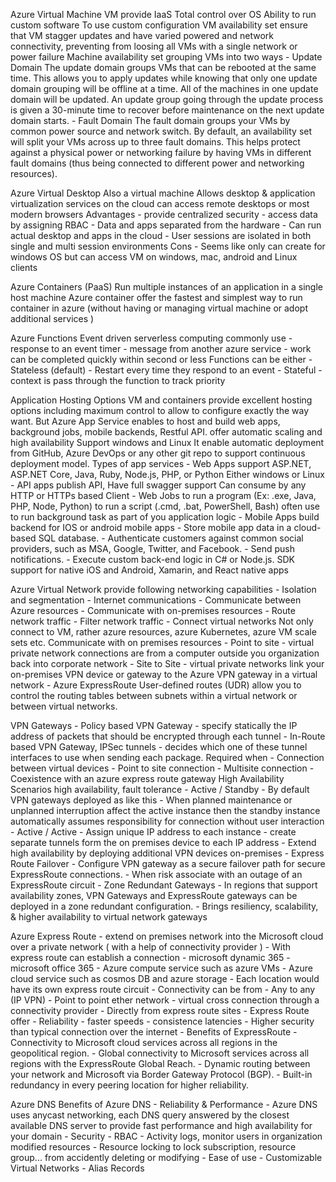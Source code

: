 Azure Virtual Machine
	VM provide IaaS 
	Total control over OS
	Ability to run custom software
	To use custom configuration
	VM availability set
		ensure that VM stagger updates and have varied powered and network connectivity, preventing from loosing all VMs with a single network or power failure 
		Machine availability set grouping VMs into two ways
			- Update Domain
				The update domain groups VMs that can be rebooted at the same time. This allows you to apply updates while knowing that only one update domain grouping will be offline at a time. All of the machines in one update domain will be updated. An update group going through the update process is given a 30-minute time to recover before maintenance on the next update domain starts.
			- Fault Domain
				The fault domain groups your VMs by common power source and network switch. By default, an availability set will split your VMs across up to three fault domains. This helps protect against a physical power or networking failure by having VMs in different fault domains (thus being connected to different power and networking resources).

Azure Virtual Desktop
	Also a virtual machine
	Allows desktop & application virtualization services on the cloud
	can access remote desktops or most modern browsers
	Advantages
		- provide centralized security
		- access data by assigning RBAC
		- Data and apps separated from the hardware
		- Can run actual desktop and apps in the cloud
		- User sessions are isolated in both single and multi session environments
	Cons
		- Seems like only can create for windows OS but can access VM on windows, mac, android and Linux clients

Azure Containers (PaaS)
	Run multiple instances of an application in a single host machine
	Azure container offer the fastest and simplest way to run container in azure (without having or managing virtual machine or adopt additional services )

Azure Functions
	Event driven serverless computing
	commonly use
		- response to an event timer
		- message from another azure service
		- work can be completed quickly within second or less
	Functions can be either
		- Stateless (default) 
			- Restart every time they respond to an event
		- Stateful
			- context is pass through the function to track priority

Application Hosting Options
	VM and containers provide excellent hosting options including maximum control to allow to configure exactly the way want. But
	Azure App Service
		enables to host and build web apps, background jobs, mobile backends, Restful API.
		offer automatic scaling and high availability
		Support windows and Linux
		It enable automatic deployment from GitHub, Azure DevOps or any other git repo to support continuous deployment model.
		Types of app services
			- Web Apps
				support ASP.NET, ASP.NET Core, Java, Ruby, Node.js, PHP, or Python
				Either windows or Linux
			- API apps
				publish API, Have full swagger support
				Can consume by any HTTP or HTTPs based Client
			- Web Jobs
				to run a program (Ex: .exe, Java, PHP, Node, Python)
				to run a script (.cmd, .bat, PowerShell, Bash)
				often use to run background task as part of you application logic
			- Mobile Apps
				build backend for IOS or android mobile apps
					- Store mobile app data in a cloud-based SQL database.
					- Authenticate customers against common social providers, such as MSA, Google, Twitter, and Facebook.
					- Send push notifications.
					- Execute custom back-end logic in C# or Node.js.
				SDK support for native iOS and Android, Xamarin, and React native apps

Azure Virtual Network
	provide following networking capabilities
		- Isolation and segmentation
		- Internet communications
		- Communicate between Azure resources
		- Communicate with on-premises resources
		- Route network traffic
		- Filter network traffic
		- Connect virtual networks
	Not only connect to VM, rather azure resources, azure Kubernetes, azure VM scale sets etc.
	Communicate with on premises resources
		- Point to site
			- virtual private network connections are from a computer outside you organization back into corporate network
		- Site to Site
			- virtual private networks link your on-premises VPN device or gateway to the Azure VPN gateway in a virtual network
		- Azure ExpressRoute
	User-defined routes (UDR) allow you to control the routing tables between subnets within a virtual network or between virtual networks.

VPN Gateways
	- Policy based VPN Gateway
		- specify statically the IP address of packets that should be encrypted  through each tunnel
	- In-Route based VPN Gateway, IPSec tunnels
		- decides which one of these tunnel interfaces to use when sending each package.
	Required when
		- Connection between virtual devices
		- Point to site connection
		- Multisite connection
		- Coexistence with an azure express route gateway
	High Availability Scenarios
		high availability, fault tolerance
		- Active / Standby
			- By default VPN gateways deployed as like this
			- When planned maintenance or unplanned interruption affect the active instance then the standby instance automatically assumes responsibility for connection without user interaction 
		- Active / Active
			- Assign unique IP address to each instance 
			- create separate tunnels form the on premises device to each IP address
			- Extend high availability by deploying additional VPN devices on-premises
		- Express Route Failover
			- Configure VPN gateway as a secure failover path for secure ExpressRoute connections.
			- When risk associate with an outage of an ExpressRoute circuit
		- Zone Redundant Gateways
			- In regions that support availability zones, VPN Gateways and ExpressRoute gateways can be deployed in a zone redundant configuration.
			- Brings resiliency, scalability, & higher availability to virtual network gateways

Azure Express Route
	- extend on premises network into the Microsoft cloud over a  private network ( with a help of connectivity provider )
	- With express route can establish a connection
		- microsoft dynamic 365
		- microsoft office 365
		- Azure compute service such as azure VMs
		- Azure cloud service such as cosmos DB and azure storage
	- Each location would have its own express route circuit
	- Connectivity can be from
		- Any to any (IP VPN)
		- Point to point ether network
		- virtual cross connection through a connectivity provider
		- Directly from express route sites
	- Express Route offer
		- Reliability
		- faster speeds
		- consistence latencies
		- Higher security than typical connection over the internet
	- Benefits of ExpressRoute
		- Connectivity to Microsoft cloud services across all regions in the geopolitical region.
		- Global connectivity to Microsoft services across all regions with the ExpressRoute Global Reach.
		- Dynamic routing between your network and Microsoft via Border Gateway Protocol (BGP).
		- Built-in redundancy in every peering location for higher reliability.

Azure DNS
	Benefits of Azure DNS
		- Reliability & Performance
			- Azure DNS uses anycast networking, each DNS query answered by the closest available DNS server to provide fast performance and high availability for your domain
		- Security
			- RBAC
			- Activity logs, monitor users in organization modified resources
			- Resource locking to lock subscription, resource group... from accidently deleting or modifying 
		- Ease of use
		- Customizable Virtual Networks
		- Alias Records